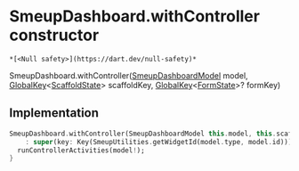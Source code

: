 


# SmeupDashboard.withController constructor




    *[<Null safety>](https://dart.dev/null-safety)*



SmeupDashboard.withController([SmeupDashboardModel](../../smeup_models_widgets_smeup_dashboard_model/SmeupDashboardModel-class.md) model, [GlobalKey](https://api.flutter.dev/flutter/widgets/GlobalKey-class.html)&lt;[ScaffoldState](https://api.flutter.dev/flutter/material/ScaffoldState-class.html)> scaffoldKey, [GlobalKey](https://api.flutter.dev/flutter/widgets/GlobalKey-class.html)&lt;[FormState](https://api.flutter.dev/flutter/widgets/FormState-class.html)>? formKey)





## Implementation

```dart
SmeupDashboard.withController(SmeupDashboardModel this.model, this.scaffoldKey, this.formKey)
    : super(key: Key(SmeupUtilities.getWidgetId(model.type, model.id))) {
  runControllerActivities(model!);
}
```







